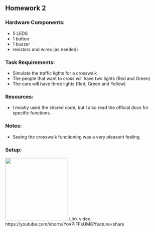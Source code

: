 ## Homework 2
### Hardware Components:
 - 5 LEDS
 - 1 button
 - 1 buzzer
 - resistors and wires (as needed)

### Task Requirements:
 - Simulate the traffic lights for a crosswalk
 - The people that want to cross will have two lights (Red and Green)
 - The cars will have three lights (Red, Green and Yellow)

### Resources:
 - I mostly used the shared code, but I also read the official docs for specific functions.

### Notes:
 - Seeing the crosswalk functioning was a very pleasent feeling.

### Setup:
<img src="https://user-images.githubusercontent.com/63961737/200191603-5bf25d3a-510b-422c-b837-cdfc034e5f0d.jpeg" width="200">
Link video: https://youtube.com/shorts/YoVPiFFsUM8?feature=share
